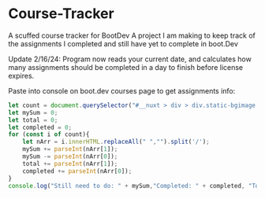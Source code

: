 # Course-Tracker
A scuffed course tracker for BootDev
A project I am making to keep track of the assignments I completed and still have yet to complete in boot.Dev

Update 2/16/24: Program now reads your current date, and calculates how many assignments should be completed in a day to finish before license expires.

Paste into console on boot.dev courses page to get assignments info:

```JavaScript
let count = document.querySelector("#__nuxt > div > div.static-bgimage > div > div.flex.h-full.flex-1.flex-col.overflow-auto.align-top > div > div > div.max-w-5xl.flex-1 > section > div > div:nth-child(3) > div:nth-child(5)").querySelectorAll("span.mb-1");
let mySum = 0;
let total = 0;
let completed = 0;
for (const i of count){
    let nArr = i.innerHTML.replaceAll(" ","").split('/');
    mySum += parseInt(nArr[1]);
    mySum -= parseInt(nArr[0]);
    total += parseInt(nArr[1]);
    completed += parseInt(nArr[0]);
}
console.log("Still need to do: " + mySum,"Completed: " + completed, "Total: " + total);
```